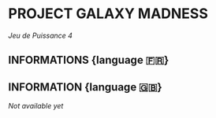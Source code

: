 # PROJECT GALAXY MADNESS # 

*Jeu de Puissance 4*

## INFORMATIONS {language 🇫🇷}

## INFORMATION {language 🇬🇧}

*Not available yet*
